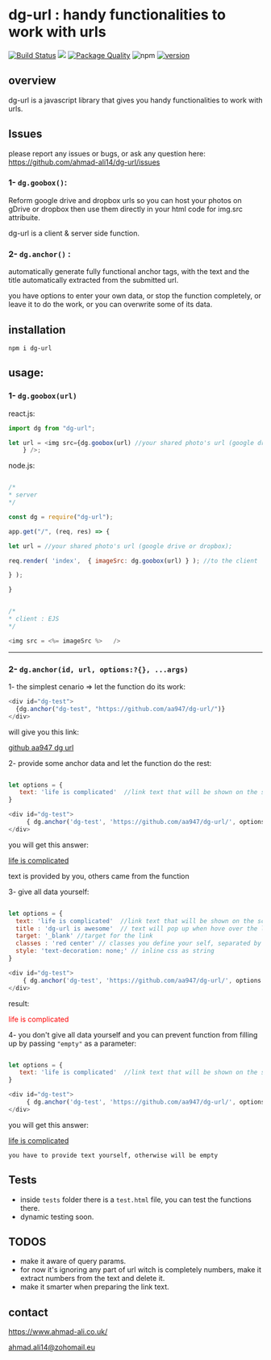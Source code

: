 # dg-url : handy functionalities to work with urls

[![Build Status](https://travis-ci.org/aa947/dg-url.svg?branch=master)](https://travis-ci.org/aa947/dg-url) ![](https://david-dm.org/aa947/dg-url.svg)
[![Package Quality](https://npm.packagequality.com/shield/dg-url.svg)](https://packagequality.com/#?package=dg-url)
![npm](https://img.shields.io/npm/dt/dg-url)
[![version](https://img.shields.io/badge/version-1.2.1-blue)](#)

## overview

dg-url is a javascript library that gives you handy functionalities to work with urls.

## Issues

please report any issues or bugs, or ask any question here: <https://github.com/ahmad-ali14/dg-url/issues>

### 1- `dg.goobox()`:

Reform google drive and dropbox urls so you can host your photos on gDrive or dropbox then use them directly in your html code for img.src attribuite.

dg-url is a client & server side function.

### 2- `dg.anchor()` :

automatically generate fully functional anchor tags, with the text and the title automatically extracted from the submitted url.

you have options to enter your own data, or stop the function completely, or leave it to do the work, or you can overwrite some of its data.

## installation

`npm i dg-url`

## usage:

### 1- `dg.goobox(url)`

react.js:

```javascript
import dg from "dg-url";

let url = <img src={dg.goobox(url) //your shared photo's url (google drive or dropbox);
    } />;
```

node.js:

```javascript

/*
* server
*/

const dg = require("dg-url");

app.get("/", (req, res) => {

let url = //your shared photo's url (google drive or dropbox);

req.render( 'index',  { imageSrc: dg.goobox(url) } ); //to the client

} );

}


/*
* client : EJS
*/

<img src = <%= imageSrc %>   />


```

<hr />

### 2- `dg.anchor(id, url, options:?{}, ...args)`

1- the simplest cenario => let the function do its work:

```javascript
<div id="dg-test">
  {dg.anchor("dg-test", "https://github.com/aa947/dg-url/")}
</div>
```

will give you this link:  
  
 <a href="https://github.com/aa947/dg-url" title="github  github aa947 dg url ">github aa947 dg url </a>

2- provide some anchor data and let the function do the rest:

```javascript

let options = {
   text: 'life is complicated'  //link text that will be shown on the screen
}

<div id="dg-test">
     { dg.anchor('dg-test', 'https://github.com/aa947/dg-url/', options ) }
</div>

```

you will get this answer:  
  
 <a href="https://github.com/aa947/dg-url" title="github  github aa947 dg url ">life is complicated </a>

text is provided by you, others came from the function
  
  
 3- give all data yourself:

```javascript

let options = {
  text: 'life is complicated'  //link text that will be shown on the screen
  title : 'dg-url is awesome'  // text will pop up when hove over the link
  target: '_blank' //target for the link
  classes : 'red center' // classes you define your self, separated by space
  style: 'text-decoration: none;' // inline css as string
}

<div id="dg-test">
    { dg.anchor('dg-test', 'https://github.com/aa947/dg-url/', options ) }
</div>

```

result:

<a href="https://github.com/aa947/dg-url" class="red" title="dg-url is awesome" target="_blank" style="text-decoration:none; color:red;" >life is complicated </a>

4- you don't give all data yourself and you can prevent function from filling up by passing `"empty"` as a parameter:

```javascript

let options = {
   text: 'life is complicated'  //link text that will be shown on the screen
}

<div id="dg-test">
     { dg.anchor('dg-test', 'https://github.com/aa947/dg-url/', options, empty ) }
</div>

```

you will get this answer:  
  
<a href="https://github.com/aa947/dg-url" >life is complicated </a>

`you have to provide text yourself, otherwise will be empty`

## Tests

- inside `tests` folder there is a `test.html` file, you can test the functions there.
- dynamic testing soon.

## TODOS

- make it aware of query params.
- for now it's ignoring any part of url witch is completely numbers, make it extract numbers from the text and delete it.
- make it smarter when preparing the link text.

## contact

https://www.ahmad-ali.co.uk/

ahmad.ali14@zohomail.eu
